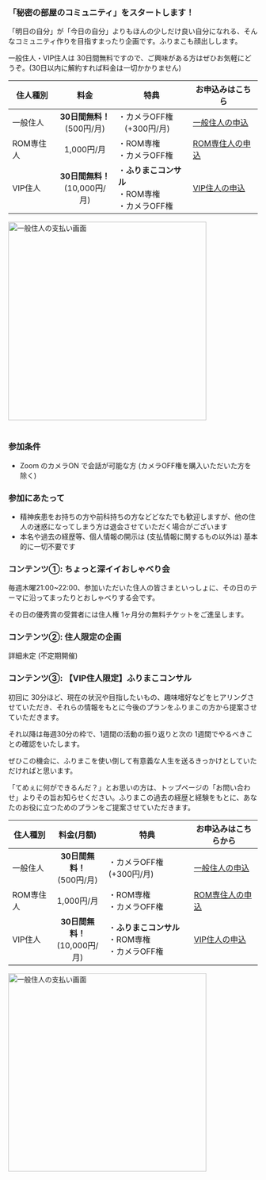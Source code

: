 
### 「秘密の部屋のコミュニティ」をスタートします！
「明日の自分」が「今日の自分」よりもほんの少しだけ良い自分になれる、そんなコミュニティ作りを目指すまったり企画です。ふりまこも顔出しします。

一般住人・VIP住人は 30日間無料ですので、ご興味がある方はぜひお気軽にどうぞ。(30日以内に解約すれば料金は一切かかりません)
<br>

|住人種別|料金|特典|お申込みはこちら|
|---|:---:|---|---|
|一般住人|<b>30日間無料！</b><br>(500円/月)|・カメラOFF権<br>&nbsp;&nbsp;&nbsp;(+300円/月)|<a target="_blank" class="button is-small is-primary is-light" href="https://buy.stripe.com/dR66oDgfj2qlfIYaEE">一般住人の申込</button>|
|ROM専住人|1,000円/月|・ROM専権<br>・カメラOFF権|<a target="_blank" class="button is-small is-primary is-light" href="https://buy.stripe.com/eVadR57IN1mh8gw4gh">ROM専住人の申込</button>|
|VIP住人|<b>30日間無料！</b><br>(10,000円/月)|・<b>ふりまこコンサル</b><br>・ROM専権<br>・カメラOFF権|<a target="_blank" class="button is-small is-primary is-light" href="https://buy.stripe.com/eVacN12ot9SNaoE5km">VIP住人の申込</button>|

<img src="/images/community/view_payment_normal.png" alt="一般住人の支払い画面" width="400"/>
<br>
<br>

### 参加条件
- Zoom のカメラON で会話が可能な方 (カメラOFF権を購入いただいた方を除く)


### 参加にあたって
- 精神疾患をお持ちの方や前科持ちの方などどなたでも歓迎しますが、他の住人の迷惑になってしまう方は退会させていただく場合がございます
- 本名や過去の経歴等、個人情報の開示は (支払情報に関するもの以外は) 基本的に一切不要です


### コンテンツ①: ちょっと深イイおしゃべり会
毎週木曜21:00~22:00、参加いただいた住人の皆さまといっしょに、その日のテーマに沿ってまったりとおしゃべりする会です。

その日の優秀賞の受賞者には住人権 1ヶ月分の無料チケットをご進呈します。


### コンテンツ②: 住人限定の企画
詳細未定 (不定期開催)


### コンテンツ③: 【VIP住人限定】ふりまこコンサル
初回に 30分ほど、現在の状況や目指したいもの、趣味嗜好などをヒアリングさせていただき、それらの情報をもとに今後のプランをふりまこの方から提案させていただきます。

それ以降は毎週30分の枠で、1週間の活動の振り返りと次の 1週間でやるべきことの確認をいたします。

ぜひこの機会に、ふりまこを使い倒して有意義な人生を送るきっかけとしていただければと思います。

「てめぇに何ができるんだ？」とお思いの方は、トップページの「お問い合わせ」よりその旨お知らせください。ふりまこの過去の経歴と経験をもとに、あなたのお役に立つためのプランをご提案させていただきます。
<br>

|住人種別|料金(月額)|特典|お申込みはこちらから|
|---|:---:|---|---|
|一般住人|<b>30日間無料！</b><br>(500円/月)|・カメラOFF権 (+300円/月)|<a target="_blank" class="button is-small is-primary is-light" href="https://buy.stripe.com/dR66oDgfj2qlfIYaEE">一般住人の申込</button>|
|ROM専住人|1,000円/月|・ROM専権<br>・カメラOFF権|<a target="_blank" class="button is-small is-primary is-light" href="https://buy.stripe.com/eVadR57IN1mh8gw4gh">ROM専住人の申込</button>|
|VIP住人|<b>30日間無料！</b><br>(10,000円/月)|・<b>ふりまこコンサル</b><br>・ROM専権<br>・カメラOFF権|<a target="_blank" class="button is-small is-primary is-light" href="https://buy.stripe.com/eVacN12ot9SNaoE5km">VIP住人の申込</button>|

<img src="/images/community/view_payment_normal.png" alt="一般住人の支払い画面" width="400"/>
